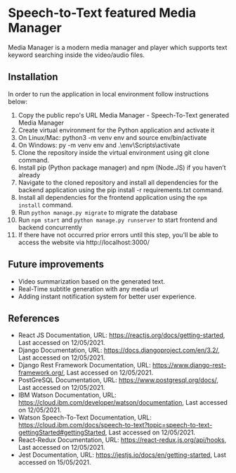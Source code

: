 # Speech-to-Text featured Media Manager
Media Manager is a modern media manager and player which supports
text keyword searching inside the video/audio files. 
## Installation

In order to run the application in local environment follow instructions below:

1. Copy the public repo's URL Media Manager - Speech-To-Text generated Media Manager
2. Create virtual environment for the Python application and activate it
1. On Linux/Mac: python3 -m venv env and source env/bin/activate
2. On Windows: py -m venv env and .\env\Scripts\activate
3. Clone the repository inside the virtual environment using git clone <https-URL> command.
4. Install pip (Python package manager) and npm (Node.JS) if you haven’t already
5. Navigate to the cloned repository and install all dependencies for the backend application using the pip install -r requirements.txt command.
6. Install all dependencies for the frontend application using the `npm install` command.
7. Run `python manage.py migrate` to migrate the database
8. Run `npm start` and `python manage.py runserver` to start frontend and backend concurrently
9. If there have not occurred prior errors until this step, you'll be able to access the website via http://localhost:3000/

## Future improvements

- Video summarization based on the generated text.
- Real-Time subtitle generation with any media url
- Adding instant notification system for better user experience.

## References

- React JS Documentation,
  URL: https://reactjs.org/docs/getting-started, Last accessed on 12/05/2021.
- Django Documentation,
  URL: https://docs.djangoproject.com/en/3.2/, Last accessed on 12/05/2021.
- Django Rest Framework Documentation,
  URL: https://www.django-rest-framework.org/, Last accessed on 12/05/2021.
- PostGreSQL Documentation,
  URL: https://www.postgresql.org/docs/, Last accessed on 12/05/2021.
- IBM Watson Documentation,
  URL: https://cloud.ibm.com/developer/watson/documentation, Last accessed on 12/05/2021.
- Watson Speech-To-Text Documentation,
  URL: https://cloud.ibm.com/docs/speech-to-text?topic=speech-to-text-gettingStarted#gettingStarted, Last accessed on 12/05/2021.
- React-Redux Documentation,
  URL: https://react-redux.js.org/api/hooks, Last accessed on 12/05/2021.
- Jest Documentation,
  URL: https://jestjs.io/docs/en/getting-started, Last accessed on 15/05/2021.
